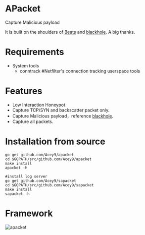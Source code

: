 # APacket

Capture Malicious payload

It is built on the shoulders of [Beats](https://github.com/elastic/beats) and [blackhole](https://github.com/dudeintheshell/blackhole). A big thanks.

# Requirements
* System tools
  * conntrack #Netfilter's connection tracking userspace tools

# Features

* Low Interaction Honeypot
* Capture TCP/SYN and backscatter packet only.
* Capture Malicious payload，reference [blackhole](https://github.com/dudeintheshell/blackhole).
* Capture all packets.

# Installation from source

```
go get github.com/Acey9/apacket
cd $GOPATH/src/github.com/Acey9/apacket
make install
apacket -h

#install log server
go get github.com/Acey9/sapacket
cd $GOPATH/src/github.com/Acey9/sapacket
make install
sapacket -h
```

# Framework
![apacket](https://github.com/Acey9/apacket/raw/master/doc/images/apacket.png)
